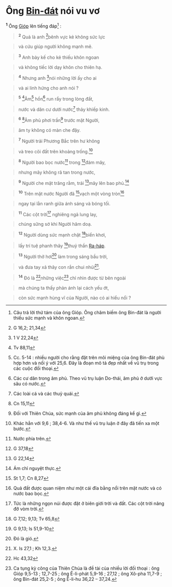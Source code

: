 # Ông [Bin-đát]() nói vu vơ
<sup><b>1</b></sup> Ông [Gióp]() lên tiếng đáp[^1-deede2d2-4845-4dc1-8030-16ea543b66cb] :


> <sup><b>2</b></sup> Quả là anh [^1@-deede2d2-4845-4dc1-8030-16ea543b66cb]bênh vực kẻ không sức lực
>


> và cứu giúp người không mạnh mẽ.
>


> <sup><b>3</b></sup> Anh bày kế cho kẻ thiếu khôn ngoan
>


> và không tiếc lời dạy khôn cho thiên hạ.
>


> <sup><b>4</b></sup> Nhưng anh [^2@-deede2d2-4845-4dc1-8030-16ea543b66cb]nói những lời ấy cho ai
>


> và ai linh hứng cho anh nói ?
>


> <sup><b>5</b></sup> [^3@-deede2d2-4845-4dc1-8030-16ea543b66cb]Âm[^2-deede2d2-4845-4dc1-8030-16ea543b66cb] hồn[^3-deede2d2-4845-4dc1-8030-16ea543b66cb] run rẩy trong lòng đất,
>


> nước và dân cư dưới nước[^4-deede2d2-4845-4dc1-8030-16ea543b66cb] thảy khiếp kinh.
>


> <sup><b>6</b></sup> [^4@-deede2d2-4845-4dc1-8030-16ea543b66cb]Âm phủ phơi trần[^5-deede2d2-4845-4dc1-8030-16ea543b66cb] trước mặt Người,
>


> âm ty không có màn che đậy.
>


> <sup><b>7</b></sup> Người trải Phương Bắc trên hư không
>


> và treo cõi đất trên khoảng trống.[^6-deede2d2-4845-4dc1-8030-16ea543b66cb]
>


> <sup><b>8</b></sup> Người bao bọc nước[^7-deede2d2-4845-4dc1-8030-16ea543b66cb] trong [^5@-deede2d2-4845-4dc1-8030-16ea543b66cb]đám mây,
>


> nhưng mây không rã tan trong nước,
>


> <sup><b>9</b></sup> Người che mặt trăng rằm, trải [^6@-deede2d2-4845-4dc1-8030-16ea543b66cb]mây lên bao phủ.[^8-deede2d2-4845-4dc1-8030-16ea543b66cb]
>


> <sup><b>10</b></sup> Trên mặt nước Người đã [^7@-deede2d2-4845-4dc1-8030-16ea543b66cb]vạch một vòng tròn[^9-deede2d2-4845-4dc1-8030-16ea543b66cb]
>


> ngay tại lằn ranh giữa ánh sáng và bóng tối.
>


> <sup><b>11</b></sup> Các cột trời[^10-deede2d2-4845-4dc1-8030-16ea543b66cb] nghiêng ngả lung lay,
>


> chúng sững sờ khi Người hăm doạ.
>


> <sup><b>12</b></sup> Người dùng sức mạnh chặt [^8@-deede2d2-4845-4dc1-8030-16ea543b66cb]biển khơi,
>


> lấy trí tuệ phanh thây [^9@-deede2d2-4845-4dc1-8030-16ea543b66cb]thuỷ thần [Ra-háp]().
>


> <sup><b>13</b></sup> Người thở hơi[^11-deede2d2-4845-4dc1-8030-16ea543b66cb] làm trong sáng bầu trời,
>


> và đưa tay xả thây con rắn chui nhủi[^12-deede2d2-4845-4dc1-8030-16ea543b66cb].
>


> <sup><b>14</b></sup> Đó là [^10@-deede2d2-4845-4dc1-8030-16ea543b66cb]những việc[^13-deede2d2-4845-4dc1-8030-16ea543b66cb] chỉ nhìn được từ bên ngoài
>


> mà chúng ta thấy phản ánh lại cách yếu ớt,
>


> còn sức mạnh hùng vĩ của Người, nào có ai hiểu nổi ?
>

[^1-deede2d2-4845-4dc1-8030-16ea543b66cb]: Câu trả lời thứ tám của ông Gióp. Ông châm biếm ông Bin-đát là người thiếu sức mạnh và khôn ngoan.
[^2-deede2d2-4845-4dc1-8030-16ea543b66cb]: Cc. 5-14 : nhiều người cho rằng đặt trên môi miệng của ông Bin-đát phù hợp hơn và nối ý với 25,6. Đây là đoạn mô tả đẹp nhất về vũ trụ trong các cuộc đối thoại.
[^3-deede2d2-4845-4dc1-8030-16ea543b66cb]: Các cư dân trong âm phủ. Theo vũ trụ luận Do-thái, âm phủ ở dưới vực sâu có nước.
[^4-deede2d2-4845-4dc1-8030-16ea543b66cb]: Các loài cá và các thuỷ quái.
[^5-deede2d2-4845-4dc1-8030-16ea543b66cb]: Đối với Thiên Chúa, sức mạnh của âm phủ không đáng kể gì.
[^6-deede2d2-4845-4dc1-8030-16ea543b66cb]: Khác hẳn với 9,6 ; 38,4-6. Và như thế vũ trụ luận ở đây đã tiến xa một bước.
[^7-deede2d2-4845-4dc1-8030-16ea543b66cb]: Nước phía trên.
[^8-deede2d2-4845-4dc1-8030-16ea543b66cb]: Ám chỉ nguyệt thực.
[^9-deede2d2-4845-4dc1-8030-16ea543b66cb]: Quả đất được quan niệm như một cái đĩa bằng nổi trên mặt nước và có nước bao bọc.
[^10-deede2d2-4845-4dc1-8030-16ea543b66cb]: Tức là những ngọn núi được đặt ở biên giới trời và đất. Các cột trời nâng đỡ vòm trời.
[^11-deede2d2-4845-4dc1-8030-16ea543b66cb]: Đó là gió.
[^12-deede2d2-4845-4dc1-8030-16ea543b66cb]: X. Is 27,1 ; Kh 12,3.
[^13-deede2d2-4845-4dc1-8030-16ea543b66cb]: Ca tụng kỳ công của Thiên Chúa là đề tài của nhiều lời đối thoại : ông Gióp 9,5-13 ; 12,7-25 ; ông Ê-li-phát 5,9-16 ; 27,12 ; ông Xô-pha 11,7-9 ; ông Bin-đát 25,2-5 ; ông Ê-li-hu 36,22 – 37,24.
[^1@-deede2d2-4845-4dc1-8030-16ea543b66cb]: G 16,2; 21,34
[^2@-deede2d2-4845-4dc1-8030-16ea543b66cb]: 1 V 22,24
[^3@-deede2d2-4845-4dc1-8030-16ea543b66cb]: Tv 88,11
[^4@-deede2d2-4845-4dc1-8030-16ea543b66cb]: Cn 15,11
[^5@-deede2d2-4845-4dc1-8030-16ea543b66cb]: G 37,18
[^6@-deede2d2-4845-4dc1-8030-16ea543b66cb]: G 22,14
[^7@-deede2d2-4845-4dc1-8030-16ea543b66cb]: St 1,7; Cn 8,27
[^8@-deede2d2-4845-4dc1-8030-16ea543b66cb]: G 7,12; 9,13; Tv 65,8
[^9@-deede2d2-4845-4dc1-8030-16ea543b66cb]: G 9,13; Is 51,9-10
[^10@-deede2d2-4845-4dc1-8030-16ea543b66cb]: Hc 43,32